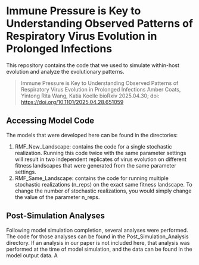 # Immune Pressure is Key to Understanding Observed Patterns of Respiratory Virus Evolution in Prolonged Infections

This repository contains the code that we used to simulate within-host evolution and analyze the evolutionary patterns. 

> Immune Pressure is Key to Understanding Observed Patterns of Respiratory Virus Evolution in Prolonged Infections
Amber Coats, Yintong Rita Wang, Katia Koelle
bioRxiv 2025.04.30; doi: https://doi.org/10.1101/2025.04.28.651059


## Accessing Model Code
The models that were developed here can be found in the directories: 

1. RMF_New_Landscape: contains the code for a single stochastic realization. Running this code twice with the same parameter settings will result in two independent replicates of virus evolution on different fitness landscapes that were generated from the same parameter settings. 
2. RMF_Same_Landscape: contains the code for running multiple stochastic realizations (n_reps) on the exact same fitness landscape. To change the number of stochastic realizations, you would simply change the value of the parameter n_reps.   



## Post-Simulation Analyses
Following model simulation completion, several analyses were performed. The code for those analyses can be found in the Post_Simulation_Analysis directory. If an analysis in our paper is not included here, that analysis was performed at the time of model simulation, and the data can be found in the model output data. A


